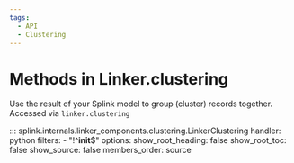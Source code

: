 ```yaml
---
tags:
  - API
  - Clustering
---
```


# Methods in Linker.clustering

Use the result of your Splink model to group (cluster) records together. Accessed via `linker.clustering`

::: splink.internals.linker_components.clustering.LinkerClustering
    handler: python
    filters:
      - "!^__init__$"
    options:
      show_root_heading: false
      show_root_toc: false
      show_source: false
      members_order: source